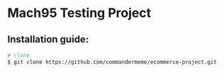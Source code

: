 # Mach95 Testing Project

## Installation guide:

``` bash
# clone
$ git clone https://github.com/commandermeme/ecommerce-project.git
```